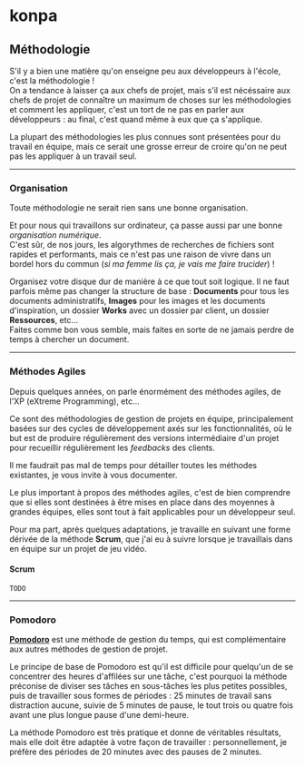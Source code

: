 # konpa

## Méthodologie

S'il y a bien une matière qu'on enseigne peu aux développeurs à l'école, c'est la méthodologie !  
On a tendance à laisser ça aux chefs de projet, mais s'il est nécéssaire aux chefs de projet de connaître un maximum de choses sur les méthodologies et comment les appliquer, c'est un tort de ne pas en parler aux développeurs : au final, c'est quand même à eux que ça s'applique.

La plupart des méthodologies les plus connues sont présentées pour du travail en équipe, mais ce serait une grosse erreur de croire qu'on ne peut pas les appliquer à un travail seul.

* * *

### Organisation

Toute méthodologie ne serait rien sans une bonne organisation.

Et pour nous qui travaillons sur ordinateur, ça passe aussi par une bonne *organisation numérique*.  
C'est sûr, de nos jours, les algorythmes de recherches de fichiers sont rapides et performants, mais ce n'est pas une raison de vivre dans un bordel hors du commun (*si ma femme lis ça, je vais me faire trucider*) !

Organisez votre disque dur de manière à ce que tout soit logique. Il ne faut parfois même pas changer la structure de base : **Documents** pour tous les documents administratifs, **Images** pour les images et les documents d'inspiration, un dossier **Works** avec un dossier par client, un dossier **Ressources**, etc…  
Faites comme bon vous semble, mais faites en sorte de ne jamais perdre de temps à chercher un document.

* * *

### Méthodes Agiles

Depuis quelques années, on parle énormément des méthodes agiles, de l'XP (eXtreme Programming), etc…

Ce sont des méthodologies de gestion de projets en équipe, principalement basées sur des cycles de développement axés sur les fonctionnalités, où le but est de produire régulièrement des versions intermédiaire d'un projet pour recueillir régulièrement les *feedbacks* des clients.

Il me faudrait pas mal de temps pour détailler toutes les méthodes existantes, je vous invite à vous documenter.

Le plus important à propos des méthodes agiles, c'est de bien comprendre que si elles sont destinées à être mises en place dans des moyennes à grandes équipes, elles sont tout à fait applicables pour un développeur seul.

Pour ma part, après quelques adaptations, je travaille en suivant une forme dérivée de la méthode **Scrum**, que j'ai eu à suivre lorsque je travaillais dans en équipe sur un projet de jeu vidéo.

#### Scrum

`TODO`

* * *

### Pomodoro

[**Pomodoro**](http://pomodorotechnique.com) est une méthode de gestion du temps, qui est complémentaire aux autres méthodes de gestion de projet.

Le principe de base de Pomodoro est qu'il est difficile pour quelqu'un de se concentrer des heures d'affilées sur une tâche, c'est pourquoi la méthode préconise de diviser ses tâches en sous-tâches les plus petites possibles, puis de travailler sous formes de périodes : 25 minutes de travail sans distraction aucune, suivie de 5 minutes de pause, le tout trois ou quatre fois avant une plus longue pause d'une demi-heure.

La méthode Pomodoro est très pratique et donne de véritables résultats, mais elle doit être adaptée à votre façon de travailler : personnellement, je préfère des périodes de 20 minutes avec des pauses de 2 minutes.